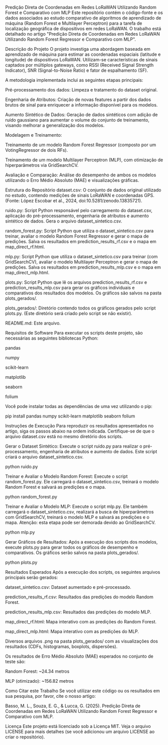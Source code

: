 Predição Direta de Coordenadas em Redes LoRaWAN Utilizando Random Forest e Comparativo com MLP
Este repositório contém o código-fonte e os dados associados ao estudo comparativo de algoritmos de aprendizado de máquina (Random Forest e Multilayer Perceptron) para a tarefa de localização geográfica de dispositivos em redes LoRaWAN. O trabalho está detalhado no artigo "Predição Direta de Coordenadas em Redes LoRaWAN Utilizando Random Forest Regressor e Comparativo com MLP".

Descrição do Projeto
O projeto investiga uma abordagem baseada em aprendizado de máquina para estimar as coordenadas espaciais (latitude e longitude) de dispositivos LoRaWAN. Utilizam-se características de sinais captados por múltiplos gateways, como RSSI (Received Signal Strength Indicator), SNR (Signal-to-Noise Ratio) e fator de espalhamento (SF).

A metodologia implementada inclui as seguintes etapas principais:

Pré-processamento dos dados: Limpeza e tratamento do dataset original.

Engenharia de Atributos: Criação de novas features a partir dos dados brutos de sinal para enriquecer a informação disponível para os modelos.

Aumento Sintético de Dados: Geração de dados sintéticos com adição de ruído gaussiano para aumentar o volume do conjunto de treinamento, visando melhorar a generalização dos modelos.

Modelagem e Treinamento:

Treinamento de um modelo Random Forest Regressor (composto por um VotingRegressor de dois RFs).

Treinamento de um modelo Multilayer Perceptron (MLP), com otimização de hiperparâmetros via GridSearchCV.

Avaliação e Comparação: Análise do desempenho de ambos os modelos utilizando o Erro Médio Absoluto (MAE) e visualizações gráficas.

Estrutura do Repositório
dataset.csv: O conjunto de dados original utilizado no estudo, contendo medições de sinais LoRaWAN e coordenadas GPS. (Fonte: López Escobar et al., 2024, doi:10.5281/zenodo.13835721).

ruido.py: Script Python responsável pelo carregamento do dataset.csv, aplicação do pré-processamento, engenharia de atributos e aumento sintético de dados. Gera o arquivo dataset_sintetico.csv.

random_forest.py: Script Python que utiliza o dataset_sintetico.csv para treinar, avaliar o modelo Random Forest Regressor e gerar o mapa de predições. Salva os resultados em prediction_results_rf.csv e o mapa em map_direct_rf.html.

mlp.py: Script Python que utiliza o dataset_sintetico.csv para treinar (com GridSearchCV), avaliar o modelo Multilayer Perceptron e gerar o mapa de predições. Salva os resultados em prediction_results_mlp.csv e o mapa em map_direct_mlp.html.

plots.py: Script Python que lê os arquivos prediction_results_rf.csv e prediction_results_mlp.csv para gerar os gráficos individuais e comparativos dos resultados dos modelos. Os gráficos são salvos na pasta plots_gerados/.

plots_gerados/: Diretório contendo todos os gráficos gerados pelo script plots.py. (Este diretório será criado pelo script se não existir).

README.md: Este arquivo.

Requisitos de Software
Para executar os scripts deste projeto, são necessárias as seguintes bibliotecas Python:

pandas

numpy

scikit-learn

matplotlib

seaborn

folium

Você pode instalar todas as dependências de uma vez utilizando o pip:

pip install pandas numpy scikit-learn matplotlib seaborn folium

Instruções de Execução
Para reproduzir os resultados apresentados no artigo, siga os passos abaixo na ordem indicada. Certifique-se de que o arquivo dataset.csv está no mesmo diretório dos scripts.

Gerar o Dataset Sintético:
Execute o script ruido.py para realizar o pré-processamento, engenharia de atributos e aumento de dados. Este script criará o arquivo dataset_sintetico.csv.

python ruido.py

Treinar e Avaliar o Modelo Random Forest:
Execute o script random_forest.py. Ele carregará o dataset_sintetico.csv, treinará o modelo Random Forest e salvará as predições e o mapa.

python random_forest.py

Treinar e Avaliar o Modelo MLP:
Execute o script mlp.py. Ele também carregará o dataset_sintetico.csv, realizará a busca de hiperparâmetros com GridSearchCV, treinará o modelo MLP e salvará as predições e o mapa. Atenção: esta etapa pode ser demorada devido ao GridSearchCV.

python mlp.py

Gerar Gráficos de Resultados:
Após a execução dos scripts dos modelos, execute plots.py para gerar todos os gráficos de desempenho e comparativos. Os gráficos serão salvos na pasta plots_gerados/.

python plots.py

Resultados Esperados
Após a execução dos scripts, os seguintes arquivos principais serão gerados:

dataset_sintetico.csv: Dataset aumentado e pré-processado.

prediction_results_rf.csv: Resultados das predições do modelo Random Forest.

prediction_results_mlp.csv: Resultados das predições do modelo MLP.

map_direct_rf.html: Mapa interativo com as predições do Random Forest.

map_direct_mlp.html: Mapa interativo com as predições do MLP.

Diversos arquivos .png na pasta plots_gerados/ com as visualizações dos resultados (CDFs, histogramas, boxplots, dispersões).

Os resultados de Erro Médio Absoluto (MAE) esperados no conjunto de teste são:

Random Forest: ~24.34 metros

MLP (otimizado): ~156.82 metros

Como Citar este Trabalho
Se você utilizar este código ou os resultados em sua pesquisa, por favor, cite o nosso artigo:

Basso, M. L., Souza, E. G., & Lucca, G. (2025). Predição Direta de Coordenadas em Redes LoRaWAN Utilizando Random Forest Regressor e Comparativo com MLP. 


Licença
Este projeto está licenciado sob a Licença MIT. Veja o arquivo LICENSE para mais detalhes (se você adicionou um arquivo LICENSE ao criar o repositório).
